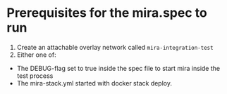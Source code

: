 # Prerequisites for the mira.spec to run


1. Create an attachable overlay network called `mira-integration-test`
2. Either one of: 
 * The DEBUG-flag set to true inside the spec file to start mira inside the test process
 * The mira-stack.yml started with docker stack deploy.
		